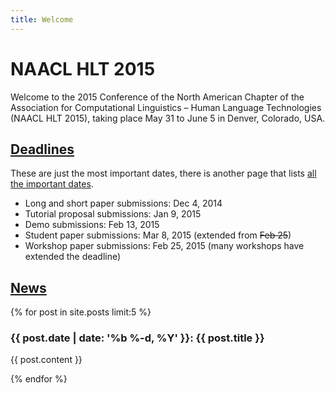 ```yaml
---
title: Welcome
---
```


# NAACL HLT 2015

Welcome to the 2015 Conference of the North American Chapter of the Association for Computational Linguistics – Human Language Technologies (NAACL HLT 2015), taking place May 31 to June 5 in Denver, Colorado, USA.

## [Deadlines](dates.html)

These are just the most important dates, there is another page that lists [all the important dates](dates.html).

- Long and short paper submissions: Dec 4, 2014
- Tutorial proposal submissions: Jan 9, 2015
- Demo submissions: Feb 13, 2015
- Student paper submissions: Mar 8, 2015 (extended from <del>Feb 25</del>)
- Workshop paper submissions: Feb 25, 2015 (many workshops have extended the deadline)

## [News](all-news.html)

{% for post in site.posts limit:5 %}

### {{ post.date | date: '%b %-d, %Y' }}: {{ post.title }}

{{ post.content }}

{% endfor %}

